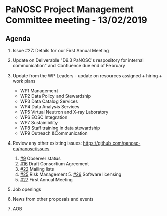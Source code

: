 PaNOSC Project Management Committee meeting - 13/02/2019
========================================================

Agenda
------

1. Issue #27: Details for our First Annual Meeting

2. Update on Deliverable "D9.3 PaNOSC's respository for internal communication" and Confluence due end of February

3. Update from the WP Leaders - update on resources assigned + hiring + work plans
	*    WP1 Management
	*    WP2 Data Policy and Stewardship
	*    WP3 Data Catalog Services
	*    WP4 Data Analysis Services
	*    WP5 Virtual Neutron and X-ray Laboratory
	*    WP6 EOSC Integration
	*    WP7 Sustainibility
	*    WP8 Staff training in data stewardship
	*    WP9 Outreach &Communication

4. Review any other existing issues: https://github.com/panosc-eu/panosc/issues
	1. [#9](https://github.com/panosc-eu/panosc/issues/9) Observer status
	2. [#16](https://github.com/panosc-eu/panosc/issues/16) Draft Consortium Agreement
	3. [#22](https://github.com/panosc-eu/panosc/issues/22) Mailing lists
	4. [#25](https://github.com/panosc-eu/panosc/issues/25) Risk Management
        5. [#26](https://github.com/panosc-eu/panosc/issues/26) Software licensing
	6. [#27](https://github.com/panosc-eu/panosc/issues/27) First Annual Meeting

5. Job openings

6. News from other proposals and events

7. AOB

